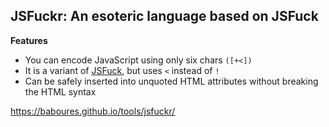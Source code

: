 ## JSFuckr: An esoteric language based on JSFuck

**Features**
- You can encode JavaScript using only six chars `([+<])`
- It is a variant of [JSFuck](http://jsfuck.com), but uses `<` instead of `!`
- Can be safely inserted into unquoted HTML attributes without breaking the HTML syntax

https://baboures.github.io/tools/jsfuckr/
